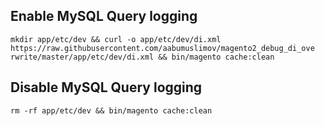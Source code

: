 ## Enable MySQL Query logging
```
mkdir app/etc/dev && curl -o app/etc/dev/di.xml https://raw.githubusercontent.com/aabumuslimov/magento2_debug_di_ove
rwrite/master/app/etc/dev/di.xml && bin/magento cache:clean
```

## Disable MySQL Query logging
```
rm -rf app/etc/dev && bin/magento cache:clean
```
